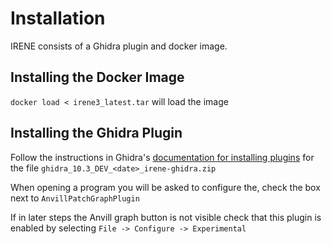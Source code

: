 # Installation

IRENE consists of a Ghidra plugin and docker image. 

## Installing the Docker Image 

`docker load < irene3_latest.tar` will load the image 

## Installing the Ghidra Plugin

Follow the instructions in Ghidra's [documentation for installing plugins](https://ghidra-sre.org/InstallationGuide.html#Extensions) for the file `ghidra_10.3_DEV_<date>_irene-ghidra.zip`

When opening a program you will be asked to configure the, check the box next to `AnvillPatchGraphPlugin`

If in later steps the Anvill graph button is not visible check that this plugin is enabled by selecting `File -> Configure -> Experimental`